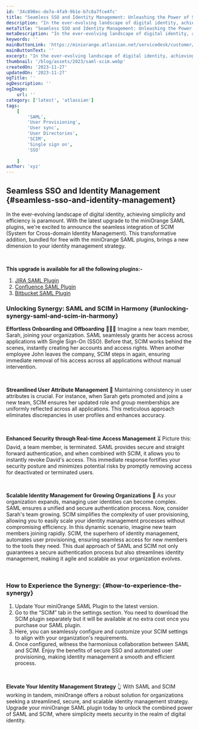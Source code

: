 ```yaml
---
id: '34c898ec-de7a-4fa9-9b1e-b7c8a7fce4fc'
title: "Seamless SSO and Identity Management: Unleashing the Power of SAML and SCIM Integration in miniOrange Plugin 🚀"
description: "In the ever-evolving landscape of digital identity, achieving simplicity and efficiency is paramount. With the latest upgrade to the miniOrange SAML plugins, we're excited to announce the seamless integration of SCIM."
metaTitle: "Seamless SSO and Identity Management: Unleashing the Power of SAML and SCIM Integration in miniOrange Plugin"
metaDescription: "In the ever-evolving landscape of digital identity, achieving simplicity and efficiency is paramount. With the latest upgrade to the miniOrange SAML plugins, we're excited to announce the seamless integration of SCIM."
keywords: ''
mainButtonLink: 'https://miniorange.atlassian.net/servicedesk/customer/portal/2/group/6/create/66'
mainButtonText: ''
excerpt: "In the ever-evolving landscape of digital identity, achieving simplicity and efficiency is paramount. With the latest upgrade to the miniOrange SAML plugins, we're excited to announce the seamless integration of SCIM."
thumbnail: '/blog/assets/2023/saml-scim.webp'
createdOn: '2023-11-27'
updatedOn: '2023-11-27'
ogTitle: ''
ogDescription: ''
ogImage:
    url: ''
category: ['latest', 'atlassian']
tags:
    [
        'SAML',
        'User Provisioning',
        'User sync',
        'User Directories',
        'SCIM',
        'Single sign on',
        'SSO'
        
    ]
author: 'xyz'
---
```


## Seamless SSO and Identity Management {#seamless-sso-and-identity-management}

In the ever-evolving landscape of digital identity, achieving simplicity and efficiency is paramount. With the latest upgrade to the miniOrange SAML plugins, we're excited to announce the seamless integration of SCIM (System for Cross-domain Identity Management). This transformative addition, bundled for free with the miniOrange SAML plugins, brings a new dimension to your identity management strategy. 

&nbsp;

**This upgrade is available for all the following plugins:-**
1. [JIRA SAML Plugin](https://marketplace.atlassian.com/apps/1215430/mo-jira-saml-sso-single-sign-on-jira-sso-login?hosting=datacenter&tab=overview)
2. [Confluence SAML Plugin](https://marketplace.atlassian.com/apps/1215542/mo-confluence-saml-sso-single-sign-on-confluence-sso-login?hosting=datacenter&tab=overview)
3. [Bitbucket SAML Plugin](https://marketplace.atlassian.com/apps/1216482/mo-bitbucket-saml-sso-single-sign-on-bitbucket-sso-login?hosting=datacenter&tab=overview)

### Unlocking Synergy: SAML and SCIM in Harmony {#unlocking-synergy-saml-and-scim-in-harmony}

**Effortless Onboarding and Offboarding** 🧑‍🤝‍🧑
Imagine a new team member, Sarah, joining your organization. SAML seamlessly grants her access across applications with Single Sign-On (SSO). Before that, SCIM works behind the scenes, instantly creating her accounts and access rights. When another employee John leaves the company, SCIM steps in again, ensuring immediate removal of his access across all applications without manual intervention.

&nbsp;

**Streamlined User Attribute Management** 🚴
Maintaining consistency in user attributes is crucial. For instance, when Sarah gets promoted and joins a new team, SCIM ensures her updated role and group memberships are uniformly reflected across all applications. This meticulous approach eliminates discrepancies in user profiles and enhances accuracy.

&nbsp;

**Enhanced Security through Real-time Access Management** ⏳
Picture this: David, a team member, is terminated. SAML provides secure and straight forward authentication, and when combined with SCIM, it allows you to instantly revoke David's access. This immediate response fortifies your security posture and minimizes potential risks by promptly removing access for deactivated or terminated users.

&nbsp;

**Scalable Identity Management for Growing Organizations** 🦸
As your organization expands, managing user identities can become complex. SAML ensures a unified and secure authentication process. Now, consider Sarah's team growing. SCIM simplifies the complexity of user provisioning, allowing you to easily scale your identity management processes without compromising efficiency. In this dynamic scenario, imagine new team members joining rapidly. SCIM, the superhero of identity management, automates user provisioning, ensuring seamless access for new members to the tools they need. This dual approach of SAML and SCIM not only guarantees a secure authentication process but also streamlines identity management, making it agile and scalable as your organization evolves.

&nbsp;

### How to Experience the Synergy: {#how-to-experience-the-synergy}

1. Update Your miniOrange SAML Plugin to the latest version.
2. Go to the “SCIM” tab in the settings section. You need to download the SCIM plugin separately but it will be available at no extra cost once you purchase our SAML plugin.
3. Here, you can seamlessly configure and customize your SCIM settings to align with your organization's requirements.
4. Once configured, witness the harmonious collaboration between SAML and SCIM. Enjoy the benefits of secure SSO and automated user provisioning, making identity management a smooth and efficient process.

&nbsp;

**Elevate Your Identity Management Strategy** 👆
With SAML and SCIM working in tandem, miniOrange offers a robust solution for organizations seeking a streamlined, secure, and scalable identity management strategy. Upgrade your miniOrange SAML plugin today to unlock the combined power of SAML and SCIM, where simplicity meets security in the realm of digital identity.

